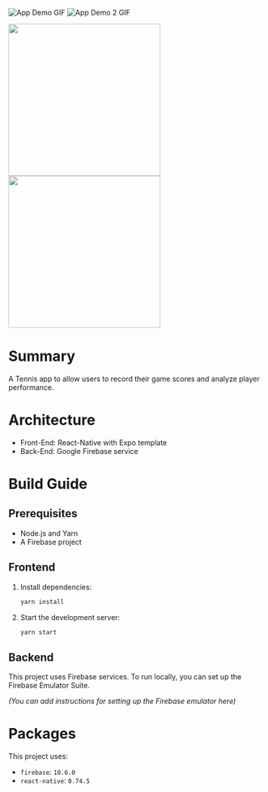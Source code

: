 ![App Demo GIF](./assets/demo/Tennis_App_Demo.gif)
![App Demo 2 GIF](./assets/demo/Tennis_App_Smooth_demo.gif)

<img src="./assets/demo/Tennis_App_Demo.gif" width="300"/>
<img src="./assets/demo/Tennis_App_Smooth_demo.gif" width="300"/>

# Summary 

A Tennis app to allow users to record their game scores and analyze player performance.

# Architecture 
- Front-End: React-Native with Expo template
- Back-End: Google Firebase service

# Build Guide

## Prerequisites
- Node.js and Yarn
- A Firebase project

## Frontend
1.  Install dependencies:
    ```bash
    yarn install
    ```
2.  Start the development server:
    ```bash
    yarn start
    ```

## Backend

This project uses Firebase services. To run locally, you can set up the Firebase Emulator Suite.

*(You can add instructions for setting up the Firebase emulator here)*

# Packages

This project uses:
- `firebase`: `10.6.0`
- `react-native`: `0.74.5`
